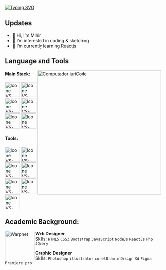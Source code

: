 [![Typing SVG](https://readme-typing-svg.herokuapp.com?color=FF3670&size=35&center=true&vCenter=true&width=1000&lines=Welcome+to+my+GitHub+profile!;My+name+is+Mihir+Bhardwaj;I'm+Web+Designer+Student)](https://git.io/typing-svg)
## Updates

- 👋 Hi, I’m Mihir
- 👀 I’m interested in coding & sketching
- 🌱 I’m currently learning Reactjs

## Language and Tools

<img src="https://raw.githubusercontent.com/MicaelliMedeiros/micaellimedeiros/master/image/computer-illustration.png" min-width="400px" max-width="400px" width="400px" align="right" alt="Computador iuriCode">

#### Main Stack:
  [<img height="48px" width="48px" alt="Icone VS-Code" src="https://skillicons.dev/icons?i=html"/>](https://developer.mozilla.org/en-US/docs/Web/HTML)
  [<img height="48px" width="48px" alt="Icone VS-Code" src="https://skillicons.dev/icons?i=css"/>](https://developer.mozilla.org/en-US/docs/Web/CSS)
  [<img height="48px" width="48px" alt="Icone VS-Code" src="https://skillicons.dev/icons?i=js"/>](https://developer.mozilla.org/en-US/docs/Web/JavaScript)
  [<img height="48px" width="48px" alt="Icone VS-Code" src="https://skillicons.dev/icons?i=nodejs"/>](https://nodejs.org/en)
  [<img height="48px" width="48px" alt="Icone VS-Code" src="https://skillicons.dev/icons?i=react"/>](https://react.dev/)
  [<img height="48px" width="48px" alt="Icone VS-Code" src="https://skillicons.dev/icons?i=php"/>](https://php.dev/)

#### Tools:

  [<img height="48px" width="48px" alt="Icone VS-Code" src="https://skillicons.dev/icons?i=figma"/>](https://www.figma.com/)
  [<img height="48px" width="48px" alt="Icone VS-Code" src="https://skillicons.dev/icons?i=vscode"/>](https://code.visualstudio.com/)
  [<img height="48px" width="48px" alt="Icone VS-Code" src="https://skillicons.dev/icons?i=github"/>](https://github.com/)
  [<img height="48px" width="48px" alt="Icone VS-Code" src="https://skillicons.dev/icons?i=xd"/>](https://xd.com/)
  [<img height="48px" width="48px" alt="Icone VS-Code" src="https://skillicons.dev/icons?i=photoshop"/>](https://photoshop.com/)
  [<img height="48px" width="48px" alt="Icone VS-Code" src="https://skillicons.dev/icons?i=illustrator"/>](https://illustrator.com/)
  [<img height="48px" width="48px" alt="Icone VS-Code" src="https://skillicons.dev/icons?i=premiere"/>](https://premiere.com/)
 
    
 
## Academic Background:
[<img align="left" height="94px" width="94px" alt="Warpnet" src="https://yt3.googleusercontent.com/rObOEbK1sg50-EG5bF6XWqtUMS5FHsFMA5bOl50UwrXnezjLqovTdtPK6Ql9V-4jGkasyOXs1g=s900-c-k-c0x00ffffff-no-rj"/>](https://www.onebitcode.com/)
**Web Designer** \
Skills: `HTML5` `CSS3` `Bootstrap` `JavaScript`  `NodeJs` `ReactJs` `Php` `JQuery`

**Graphic Designer** \
Skills: `Photoshop` `illustrator` `corelDraw` `inDesign`  `Xd` `Figma` `Premiere pro` 


<!---
W3Guides/W3Guides is a ✨ special ✨ repository because its `README.md` (this file) appears on your GitHub profile.
You can click the Preview link to take a look at your changes.
--->
